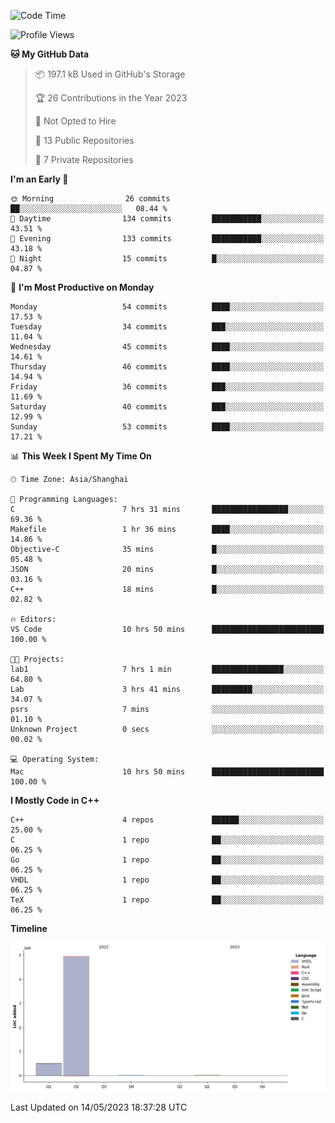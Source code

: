 <!--START_SECTION:waka-->
![Code Time](http://img.shields.io/badge/Code%20Time-47%20hrs%2034%20mins-blue)

![Profile Views](http://img.shields.io/badge/Profile%20Views-1-blue)

**🐱 My GitHub Data** 

> 📦 197.1 kB Used in GitHub's Storage 
 > 
> 🏆 26 Contributions in the Year 2023
 > 
> 🚫 Not Opted to Hire
 > 
> 📜 13 Public Repositories 
 > 
> 🔑 7 Private Repositories 
 > 
**I'm an Early 🐤** 

```text
🌞 Morning                26 commits          ██░░░░░░░░░░░░░░░░░░░░░░░   08.44 % 
🌆 Daytime                134 commits         ███████████░░░░░░░░░░░░░░   43.51 % 
🌃 Evening                133 commits         ███████████░░░░░░░░░░░░░░   43.18 % 
🌙 Night                  15 commits          █░░░░░░░░░░░░░░░░░░░░░░░░   04.87 % 
```
📅 **I'm Most Productive on Monday** 

```text
Monday                   54 commits          ████░░░░░░░░░░░░░░░░░░░░░   17.53 % 
Tuesday                  34 commits          ███░░░░░░░░░░░░░░░░░░░░░░   11.04 % 
Wednesday                45 commits          ████░░░░░░░░░░░░░░░░░░░░░   14.61 % 
Thursday                 46 commits          ████░░░░░░░░░░░░░░░░░░░░░   14.94 % 
Friday                   36 commits          ███░░░░░░░░░░░░░░░░░░░░░░   11.69 % 
Saturday                 40 commits          ███░░░░░░░░░░░░░░░░░░░░░░   12.99 % 
Sunday                   53 commits          ████░░░░░░░░░░░░░░░░░░░░░   17.21 % 
```


📊 **This Week I Spent My Time On** 

```text
🕑︎ Time Zone: Asia/Shanghai

💬 Programming Languages: 
C                        7 hrs 31 mins       █████████████████░░░░░░░░   69.36 % 
Makefile                 1 hr 36 mins        ████░░░░░░░░░░░░░░░░░░░░░   14.86 % 
Objective-C              35 mins             █░░░░░░░░░░░░░░░░░░░░░░░░   05.48 % 
JSON                     20 mins             █░░░░░░░░░░░░░░░░░░░░░░░░   03.16 % 
C++                      18 mins             █░░░░░░░░░░░░░░░░░░░░░░░░   02.82 % 

🔥 Editors: 
VS Code                  10 hrs 50 mins      █████████████████████████   100.00 % 

🐱‍💻 Projects: 
lab1                     7 hrs 1 min         ████████████████░░░░░░░░░   64.80 % 
Lab                      3 hrs 41 mins       █████████░░░░░░░░░░░░░░░░   34.07 % 
psrs                     7 mins              ░░░░░░░░░░░░░░░░░░░░░░░░░   01.10 % 
Unknown Project          0 secs              ░░░░░░░░░░░░░░░░░░░░░░░░░   00.02 % 

💻 Operating System: 
Mac                      10 hrs 50 mins      █████████████████████████   100.00 % 
```

**I Mostly Code in C++** 

```text
C++                      4 repos             ██████░░░░░░░░░░░░░░░░░░░   25.00 % 
C                        1 repo              ██░░░░░░░░░░░░░░░░░░░░░░░   06.25 % 
Go                       1 repo              ██░░░░░░░░░░░░░░░░░░░░░░░   06.25 % 
VHDL                     1 repo              ██░░░░░░░░░░░░░░░░░░░░░░░   06.25 % 
TeX                      1 repo              ██░░░░░░░░░░░░░░░░░░░░░░░   06.25 % 
```



**Timeline**

![Lines of Code chart](https://raw.githubusercontent.com/xkz0777/xkz0777/master/assets/bar_graph.png)


 Last Updated on 14/05/2023 18:37:28 UTC
<!--END_SECTION:waka-->
